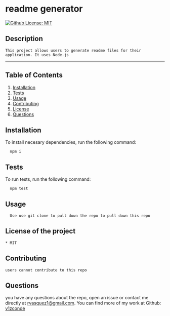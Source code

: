 # readme generator

 [![Github License: MIT](https://img.shields.io/badge/License-MIT-yellow)](https://opensource.org/licenses/MIT)

   ## Description
    This project allows users to generate readme files for their application. It uses Node.js
  ---- 
  ## Table of Contents

  1. [Installation](#installation)
  2. [Tests](#tests)
  3. [Usage](#usage)
  4. [Contributing](#contributing)
  5. [License](#license-of-the-project)
  6. [Questions](#questions)
  
  ## Installation

  To install necesary dependencies, run the following command:

      npm i

  ## Tests

  To run tests, run the following command:

      npm test

  ## Usage

      Use use git clone to pull down the repo to pull down this repo

  ## License of the project

    * MIT
    

  ## Contributing

    users cannot contribute to this repo

  ## Questions
you have any questions about the repo, open an issue or contact me directly at rvasquez1@gmail.com. You can find more of my work at 
  Github: [v1zconde](http://github.com/v1zconde)
